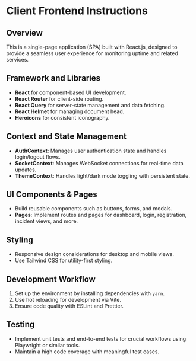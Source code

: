 # Client Frontend Instructions

## Overview
This is a single-page application (SPA) built with React.js, designed to provide a seamless user experience for monitoring uptime and related services.

## Framework and Libraries
- **React** for component-based UI development.
- **React Router** for client-side routing.
- **React Query** for server-state management and data fetching.
- **React Helmet** for managing document head.
- **Heroicons** for consistent iconography.

## Context and State Management
- **AuthContext**: Manages user authentication state and handles login/logout flows.
- **SocketContext**: Manages WebSocket connections for real-time data updates.
- **ThemeContext**: Handles light/dark mode toggling with persistent state.

## UI Components & Pages
- Build reusable components such as buttons, forms, and modals.
- **Pages**: Implement routes and pages for dashboard, login, registration, incident views, and more.

## Styling
- Responsive design considerations for desktop and mobile views.
- Use Tailwind CSS for utility-first styling.

## Development Workflow
1. Set up the environment by installing dependencies with `yarn`.
2. Use hot reloading for development via Vite.
3. Ensure code quality with ESLint and Prettier.

## Testing
- Implement unit tests and end-to-end tests for crucial workflows using Playwright or similar tools.
- Maintain a high code coverage with meaningful test cases.
